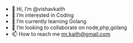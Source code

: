 - 👋 Hi, I’m @vishavkaith
- 👀 I’m interested in Coding
- 🌱 I’m currently learning Golang
- 💞️ I’m looking to collaborate on node,php,golang
- 📫 How to reach me mr.kaith@gmail.com

<!---
vishavkaith/vishavkaith is a ✨ special ✨ repository because its `README.md` (this file) appears on your GitHub profile.
You can click the Preview link to take a look at your changes.
--->
